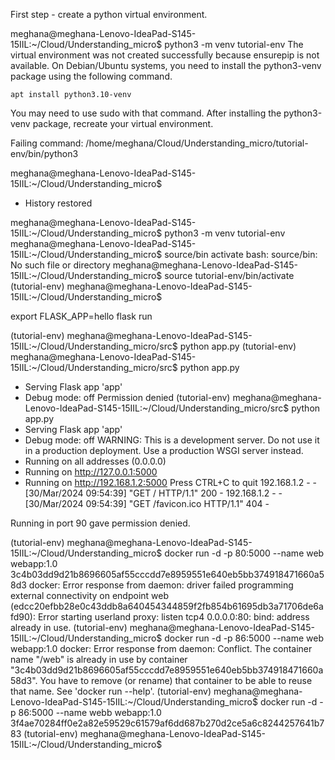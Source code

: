 First step - create a python virtual environment. 


meghana@meghana-Lenovo-IdeaPad-S145-15IIL:~/Cloud/Understanding_micro$ python3 -m venv tutorial-env
The virtual environment was not created successfully because ensurepip is not
available.  On Debian/Ubuntu systems, you need to install the python3-venv
package using the following command.

    apt install python3.10-venv

You may need to use sudo with that command.  After installing the python3-venv
package, recreate your virtual environment.

Failing command: /home/meghana/Cloud/Understanding_micro/tutorial-env/bin/python3

meghana@meghana-Lenovo-IdeaPad-S145-15IIL:~/Cloud/Understanding_micro$ 
 *  History restored 

meghana@meghana-Lenovo-IdeaPad-S145-15IIL:~/Cloud/Understanding_micro$ python3 -m venv tutorial-env
meghana@meghana-Lenovo-IdeaPad-S145-15IIL:~/Cloud/Understanding_micro$ source/bin activate
bash: source/bin: No such file or directory
meghana@meghana-Lenovo-IdeaPad-S145-15IIL:~/Cloud/Understanding_micro$ source tutorial-env/bin/activate
(tutorial-env) meghana@meghana-Lenovo-IdeaPad-S145-15IIL:~/Cloud/Understanding_micro$ 


export FLASK_APP=hello
flask run


(tutorial-env) meghana@meghana-Lenovo-IdeaPad-S145-15IIL:~/Cloud/Understanding_micro/src$ python app.py
(tutorial-env) meghana@meghana-Lenovo-IdeaPad-S145-15IIL:~/Cloud/Understanding_micro/src$ python app.py
 * Serving Flask app 'app'
 * Debug mode: off
Permission denied
(tutorial-env) meghana@meghana-Lenovo-IdeaPad-S145-15IIL:~/Cloud/Understanding_micro/src$ python app.py
 * Serving Flask app 'app'
 * Debug mode: off
WARNING: This is a development server. Do not use it in a production deployment. Use a production WSGI server instead.
 * Running on all addresses (0.0.0.0)
 * Running on http://127.0.0.1:5000
 * Running on http://192.168.1.2:5000
Press CTRL+C to quit
192.168.1.2 - - [30/Mar/2024 09:54:39] "GET / HTTP/1.1" 200 -
192.168.1.2 - - [30/Mar/2024 09:54:39] "GET /favicon.ico HTTP/1.1" 404 -

Running in port 90 gave permission denied.



(tutorial-env) meghana@meghana-Lenovo-IdeaPad-S145-15IIL:~/Cloud/Understanding_micro$ docker run -d -p 80:5000 --name web webapp:1.0
3c4b03dd9d21b8696605af55cccdd7e8959551e640eb5bb374918471660a58d3
docker: Error response from daemon: driver failed programming external connectivity on endpoint web (edcc20efbb28e0c43ddb8a640454344859f2fb854b61695db3a71706de6afd90): Error starting userland proxy: listen tcp4 0.0.0.0:80: bind: address already in use.
(tutorial-env) meghana@meghana-Lenovo-IdeaPad-S145-15IIL:~/Cloud/Understanding_micro$ docker run -d -p 86:5000 --name web webapp:1.0
docker: Error response from daemon: Conflict. The container name "/web" is already in use by container "3c4b03dd9d21b8696605af55cccdd7e8959551e640eb5bb374918471660a58d3". You have to remove (or rename) that container to be able to reuse that name.
See 'docker run --help'.
(tutorial-env) meghana@meghana-Lenovo-IdeaPad-S145-15IIL:~/Cloud/Understanding_micro$ docker run -d -p 86:5000 --name webb webapp:1.0
3f4ae70284ff0e2a82e59529c61579af6dd687b270d2ce5a6c8244257641b783
(tutorial-env) meghana@meghana-Lenovo-IdeaPad-S145-15IIL:~/Cloud/Understanding_micro$ 